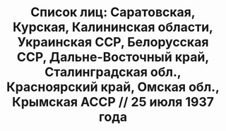 ---
title: 'Список лиц: Саратовская, Курская, Калининская области, Украинская ССР, Белорусская
  ССР, Дальне-Восточный край, Сталинградская обл., Красноярский край, Омская обл.,
  Крымская АССР // 25 июля 1937 года'
description: РГАСПИ, ф.17, т.2, оп.171, дело 410, лист 77
images:
- /disk/pictures/v02/17-171-410-077.jpg
- /disk/pictures/v02/17-171-410-078.jpg
- /disk/pictures/v02/17-171-410-079.jpg
- /disk/pictures/v02/17-171-410-080.jpg
- /disk/pictures/v02/17-171-410-081.jpg
- /disk/pictures/v02/17-171-410-082.jpg
---